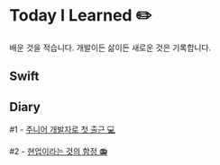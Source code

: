 # Today I Learned ✏️
배운 것을 적습니다. 개발이든 삶이든 새로운 것은 기록합니다.

## Swift

## Diary

#1 - [주니어 개발자로 첫 출근 💻](https://brunch.co.kr/@mymininic/5)

#2 - [현업이라는 것의 함정 📻](https://brunch.co.kr/@mymininic/6)
